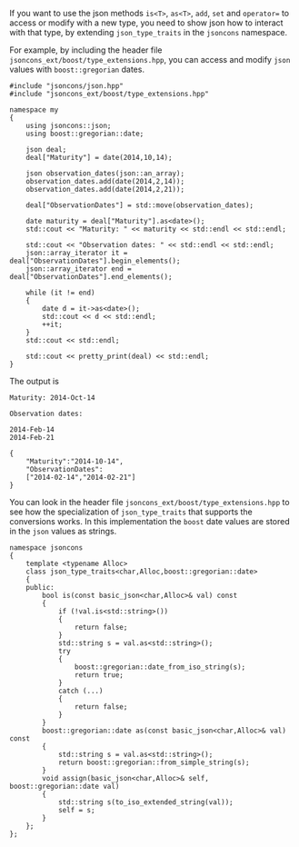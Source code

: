 If you want to use the json methods `is<T>`, `as<T>`, `add`, `set` and `operator=` to access or modify with a new type, you need to show json how to interact with that type, by extending `json_type_traits` in the `jsoncons` namespace.

For example, by including the header file `jsoncons_ext/boost/type_extensions.hpp`, you can access and modify `json` values with `boost::gregorian` dates.

    #include "jsoncons/json.hpp"
    #include "jsoncons_ext/boost/type_extensions.hpp"

    namespace my
    {
        using jsoncons::json;
        using boost::gregorian::date;

        json deal;
        deal["Maturity"] = date(2014,10,14);

        json observation_dates(json::an_array);
        observation_dates.add(date(2014,2,14));
        observation_dates.add(date(2014,2,21));

		deal["ObservationDates"] = std::move(observation_dates);

        date maturity = deal["Maturity"].as<date>();
        std::cout << "Maturity: " << maturity << std::endl << std::endl;

        std::cout << "Observation dates: " << std::endl << std::endl;
        json::array_iterator it = deal["ObservationDates"].begin_elements();
        json::array_iterator end = deal["ObservationDates"].end_elements();

        while (it != end)
        {
            date d = it->as<date>();
            std::cout << d << std::endl;
			++it;
        }
        std::cout << std::endl;

        std::cout << pretty_print(deal) << std::endl;
    }

The output is

    Maturity: 2014-Oct-14

    Observation dates:

    2014-Feb-14
    2014-Feb-21

    {
        "Maturity":"2014-10-14",
        "ObservationDates":
        ["2014-02-14","2014-02-21"]
    }

You can look in the header file `jsoncons_ext/boost/type_extensions.hpp`
to see how the specialization of `json_type_traits` that supports
the conversions works. In this implementation the `boost` date values are stored in the `json` values as strings.

    namespace jsoncons
    {
        template <typename Alloc>
        class json_type_traits<char,Alloc,boost::gregorian::date>
        {
        public:
            bool is(const basic_json<char,Alloc>& val) const
            {
                if (!val.is<std::string>())
                {
                    return false;
                }
                std::string s = val.as<std::string>();
                try
                {
                    boost::gregorian::date_from_iso_string(s);
                    return true;
                }
                catch (...)
                {
                    return false;
                }
            }
            boost::gregorian::date as(const basic_json<char,Alloc>& val) const
            {
                std::string s = val.as<std::string>();
                return boost::gregorian::from_simple_string(s);
            }
            void assign(basic_json<char,Alloc>& self, boost::gregorian::date val)
            {
                std::string s(to_iso_extended_string(val));
                self = s;
            }
        };
    };

